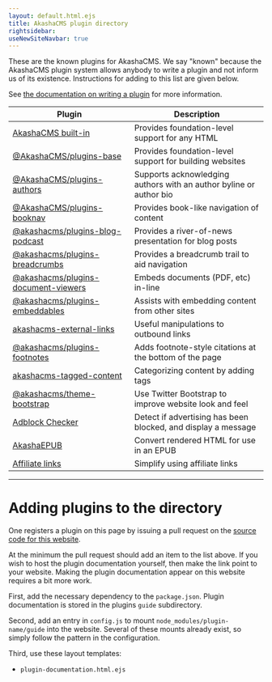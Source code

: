 ```yaml
---
layout: default.html.ejs
title: AkashaCMS plugin directory
rightsidebar:
useNewSiteNavbar: true
---
```


These are the known plugins for AkashaCMS.  We say "known" because the AkashaCMS plugin system allows anybody to write a plugin and not inform us of its existence.  Instructions for adding to this list are given below.

See [the documentation on writing a plugin](/akasharender/plugins-writing.html) for more information.

Plugin | Description
-------|-------------
[AkashaCMS built-in](built-in/index.html) | Provides foundation-level support for any HTML
[@AkashaCMS/plugins-base](base/index.html) | Provides foundation-level support for building websites
[@AkashaCMS/plugins-authors](authors/index.html) | Supports acknowledging authors with an author byline or author bio
[@AkashaCMS/plugins-booknav](booknav/index.html) | Provides book-like navigation of content
[@akashacms/plugins-blog-podcast](blog-podcast/index.html) | Provides a river-of-news presentation for blog posts
[@akashacms/plugins-breadcrumbs](breadcrumbs/index.html) | Provides a breadcrumb trail to aid navigation
[@akashacms/plugins-document-viewers](document-viewers/index.html) | Embeds documents (PDF, etc) in-line
[@akashacms/plugins-embeddables](embeddables/index.html) | Assists with embedding content from other sites
[akashacms-external-links](external-links/index.html) | Useful manipulations to outbound links
[@akashacms/plugins-footnotes](footnotes/index.html) | Adds footnote-style citations at the bottom of the page
[akashacms-tagged-content](tagged-content/index.html) | Categorizing content by adding tags
[@akashacms/theme-bootstrap](theme-bootstrap/index.html) | Use Twitter Bootstrap to improve website look and feel
[Adblock Checker](adblock-checker/index.html) | Detect if advertising has been blocked, and display a message
[AkashaEPUB](akasharender-epub/index.html) | Convert rendered HTML for use in an EPUB
[Affiliate links](affiliates/index.html) | Simplify using affiliate links

<!-- 
<ul class="list-group">
<li class="list-group-item">
    <a type="button" class="btn btn-link" href="built-in/index.html">
        AkashaCMS built-in</a> Provides foundation-level support for any HTML</li>
<li class="list-group-item">
    <a type="button" class="btn btn-link" href="base/index.html">
        AkashaCMS-base</a> Provides foundation-level support for building websites</li>
<li class="list-group-item">
    <a type="button" class="btn btn-link" href="booknav/index.html">
        AkashaCMS-booknav</a> Provides book-like navigation of content</li>
<li class="list-group-item">
    <a type="button" class="btn btn-link" href="blog-podcast/index.html">
        akashacms-blog-podcast</a> Provides a river-of-news presentation for blog posts</li>
<li class="list-group-item">
    <a type="button" class="btn btn-link" href="breadcrumbs/index.html">
        akashacms-breadcrumbs</a> Provides a breadcrumb trail to aid navigation</li>
<li class="list-group-item">
    <a type="button" class="btn btn-link" href="document-viewers/index.html">
        akashacms-document-viewers</a> Embeds documents (PDF, etc) in-line</li>
<li class="list-group-item">
    <a type="button" class="btn btn-link" href="embeddables/index.html">
        akashacms-embeddables</a> Assists with embedding content from other sites</li>
<li class="list-group-item">
    <a type="button" class="btn btn-link" href="external-links/index.html">
        akashacms-external-links</a> Useful manipulations to outbound links</li>
<li class="list-group-item">
    <a type="button" class="btn btn-link" href="footnotes/index.html">
        akashacms-footnotes</a> Adds footnote-style citations at the bottom of the page</li>
<li class="list-group-item">
    <a type="button" class="btn btn-link" href="tagged-content/index.html">
        akashacms-tagged-content</a> Categorizing content by adding tags.</li>
<li class="list-group-item">
    <a type="button" class="btn btn-link" href="theme-bootstrap/index.html">
        akashacms-theme-bootstrap</a> Use Twitter Bootstrap to improve website look and feel.</li>
<li class="list-group-item">
    <a type="button" class="btn btn-link" href="adblock-checker/index.html">
        Adblock Checker</a> Detect if advertising has been blocked, and display a message</li>
<li class="list-group-item">
    <a type="button" class="btn btn-link" href="akasharender-epub/index.html">
        AkashaEPUB</a> Convert rendered HTML for use in an EPUB</li>
<li class="list-group-item">
    <a type="button" class="btn btn-link" href="affiliates/index.html">
        Affiliate links</a> Simplify using affiliate links</li>
</ul>
-->

------------------------------------

# Adding plugins to the directory

One registers a plugin on this page by issuing a pull request on the [source code for this website](https://github.com/robogeek/akashacms-website).

At the minimum the pull request should add an item to the list above.  If you wish to host the plugin documentation yourself, then make the link point to your website.  Making the plugin documentation appear on this website requires a bit more work.

First, add the necessary dependency to the `package.json`.  Plugin documentation is stored in the plugins `guide` subdirectory.

Second, add an entry in `config.js` to mount `node_modules/plugin-name/guide` into the website.  Several of these mounts already exist, so simply follow the pattern in the configuration.

Third, use these layout templates:

* `plugin-documentation.html.ejs`
